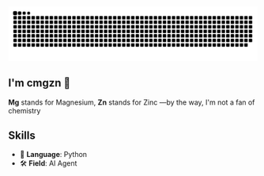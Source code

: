 

<!--
**cmgzn/cmgzn** is a ✨ _special_ ✨ repository because its `README.md` (this file) appears on your GitHub profile.

Here are some ideas to get you started:

- 🔭 I’m currently working on ...
- 🌱 I’m currently learning ...
- 👯 I’m looking to collaborate on ...
- 🤔 I’m looking for help with ...
- 💬 Ask me about ...
- 📫 How to reach me: ...
- 😄 Pronouns: ...
- ⚡ Fun fact: ...
-->

![](https://raw.githubusercontent.com/cmgzn/cmgzn/560aa427a561a0067ed5be4bb37bd345c6f4712a/github-contribution-grid-snake.svg)

## I'm **cmgzn** 👋
**Mg** stands for Magnesium, **Zn** stands for Zinc —by the way, I'm not a fan of chemistry
 ## Skills
 - 🌟 **Language**: Python
 - 🛠️ **Field**: AI Agent
